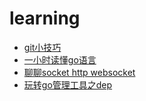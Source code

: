 # learning

- [git小技巧](/git/git.md)
- [一小时读懂go语言](/go/golang.md)
- [聊聊socket http websocket](/net/httpwebsocket.md)
- [玩转go管理工具之dep](/go/go-dep.md)